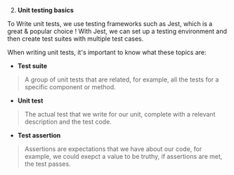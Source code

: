 2. **Unit testing basics**

To Write unit tests, we use testing frameworks such as Jest, which is a great & popular choice ! With Jest, we can set up a testing environment and then create test suites with multiple test cases.
  
When writing unit tests, it's important to know what these topics are:

- **Test suite**
> A group of unit tests that are related, for example, all the tests for a specific component or method.

- **Unit test**
> The actual test that we write for our unit, complete with a relevant description and the test code.

- **Test assertion**
> Assertions are expectations that we have about our code, for example, we could exepct a value to be truthy, if assertions are met, the test passes.